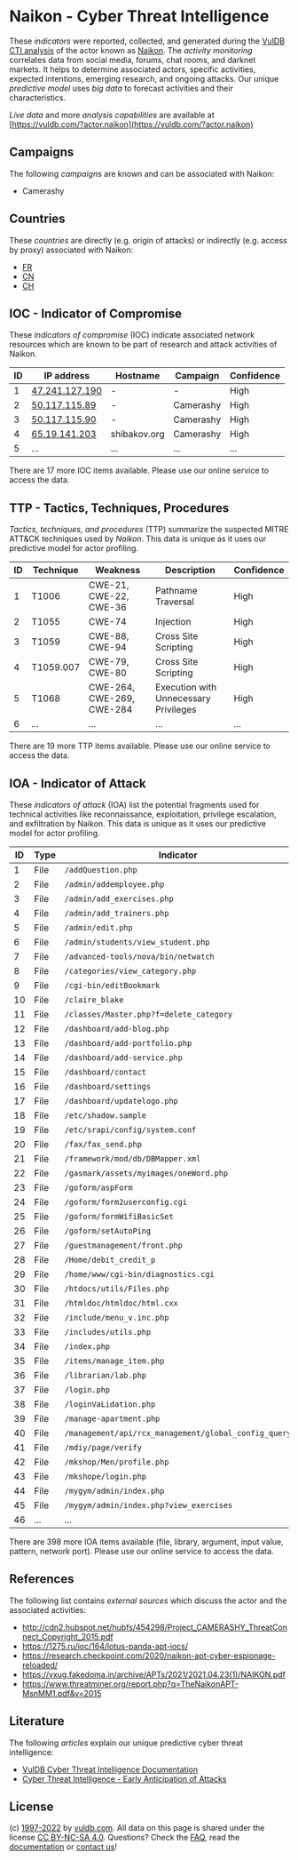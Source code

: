 # Naikon - Cyber Threat Intelligence

These _indicators_ were reported, collected, and generated during the [VulDB CTI analysis](https://vuldb.com/?kb.cti) of the actor known as [Naikon](https://vuldb.com/?actor.naikon). The _activity monitoring_ correlates data from social media, forums, chat rooms, and darknet markets. It helps to determine associated actors, specific activities, expected intentions, emerging research, and ongoing attacks. Our unique _predictive model_ uses _big data_ to forecast activities and their characteristics.

_Live data_ and more _analysis capabilities_ are available at [https://vuldb.com/?actor.naikon](https://vuldb.com/?actor.naikon)

## Campaigns

The following _campaigns_ are known and can be associated with Naikon:

* Camerashy

## Countries

These _countries_ are directly (e.g. origin of attacks) or indirectly (e.g. access by proxy) associated with Naikon:

* [FR](https://vuldb.com/?country.fr)
* [CN](https://vuldb.com/?country.cn)
* [CH](https://vuldb.com/?country.ch)

## IOC - Indicator of Compromise

These _indicators of compromise_ (IOC) indicate associated network resources which are known to be part of research and attack activities of Naikon.

ID | IP address | Hostname | Campaign | Confidence
-- | ---------- | -------- | -------- | ----------
1 | [47.241.127.190](https://vuldb.com/?ip.47.241.127.190) | - | - | High
2 | [50.117.115.89](https://vuldb.com/?ip.50.117.115.89) | - | Camerashy | High
3 | [50.117.115.90](https://vuldb.com/?ip.50.117.115.90) | - | Camerashy | High
4 | [65.19.141.203](https://vuldb.com/?ip.65.19.141.203) | shibakov.org | Camerashy | High
5 | ... | ... | ... | ...

There are 17 more IOC items available. Please use our online service to access the data.

## TTP - Tactics, Techniques, Procedures

_Tactics, techniques, and procedures_ (TTP) summarize the suspected MITRE ATT&CK techniques used by _Naikon_. This data is unique as it uses our predictive model for actor profiling.

ID | Technique | Weakness | Description | Confidence
-- | --------- | -------- | ----------- | ----------
1 | T1006 | CWE-21, CWE-22, CWE-36 | Pathname Traversal | High
2 | T1055 | CWE-74 | Injection | High
3 | T1059 | CWE-88, CWE-94 | Cross Site Scripting | High
4 | T1059.007 | CWE-79, CWE-80 | Cross Site Scripting | High
5 | T1068 | CWE-264, CWE-269, CWE-284 | Execution with Unnecessary Privileges | High
6 | ... | ... | ... | ...

There are 19 more TTP items available. Please use our online service to access the data.

## IOA - Indicator of Attack

These _indicators of attack_ (IOA) list the potential fragments used for technical activities like reconnaissance, exploitation, privilege escalation, and exfiltration by Naikon. This data is unique as it uses our predictive model for actor profiling.

ID | Type | Indicator | Confidence
-- | ---- | --------- | ----------
1 | File | `/addQuestion.php` | High
2 | File | `/admin/addemployee.php` | High
3 | File | `/admin/add_exercises.php` | High
4 | File | `/admin/add_trainers.php` | High
5 | File | `/admin/edit.php` | High
6 | File | `/admin/students/view_student.php` | High
7 | File | `/advanced-tools/nova/bin/netwatch` | High
8 | File | `/categories/view_category.php` | High
9 | File | `/cgi-bin/editBookmark` | High
10 | File | `/claire_blake` | High
11 | File | `/classes/Master.php?f=delete_category` | High
12 | File | `/dashboard/add-blog.php` | High
13 | File | `/dashboard/add-portfolio.php` | High
14 | File | `/dashboard/add-service.php` | High
15 | File | `/dashboard/contact` | High
16 | File | `/dashboard/settings` | High
17 | File | `/dashboard/updatelogo.php` | High
18 | File | `/etc/shadow.sample` | High
19 | File | `/etc/srapi/config/system.conf` | High
20 | File | `/fax/fax_send.php` | High
21 | File | `/framework/mod/db/DBMapper.xml` | High
22 | File | `/gasmark/assets/myimages/oneWord.php` | High
23 | File | `/goform/aspForm` | High
24 | File | `/goform/form2userconfig.cgi` | High
25 | File | `/goform/formWifiBasicSet` | High
26 | File | `/goform/setAutoPing` | High
27 | File | `/guestmanagement/front.php` | High
28 | File | `/Home/debit_credit_p` | High
29 | File | `/home/www/cgi-bin/diagnostics.cgi` | High
30 | File | `/htdocs/utils/Files.php` | High
31 | File | `/htmldoc/htmldoc/html.cxx` | High
32 | File | `/include/menu_v.inc.php` | High
33 | File | `/includes/utils.php` | High
34 | File | `/index.php` | Medium
35 | File | `/items/manage_item.php` | High
36 | File | `/librarian/lab.php` | High
37 | File | `/login.php` | Medium
38 | File | `/loginVaLidation.php` | High
39 | File | `/manage-apartment.php` | High
40 | File | `/management/api/rcx_management/global_config_query` | High
41 | File | `/mdiy/page/verify` | High
42 | File | `/mkshop/Men/profile.php` | High
43 | File | `/mkshope/login.php` | High
44 | File | `/mygym/admin/index.php` | High
45 | File | `/mygym/admin/index.php?view_exercises` | High
46 | ... | ... | ...

There are 398 more IOA items available (file, library, argument, input value, pattern, network port). Please use our online service to access the data.

## References

The following list contains _external sources_ which discuss the actor and the associated activities:

* http://cdn2.hubspot.net/hubfs/454298/Project_CAMERASHY_ThreatConnect_Copyright_2015.pdf
* https://1275.ru/ioc/164/lotus-panda-apt-iocs/
* https://research.checkpoint.com/2020/naikon-apt-cyber-espionage-reloaded/
* https://vxug.fakedoma.in/archive/APTs/2021/2021.04.23(1)/NAIKON.pdf
* https://www.threatminer.org/report.php?q=TheNaikonAPT-MsnMM1.pdf&y=2015

## Literature

The following _articles_ explain our unique predictive cyber threat intelligence:

* [VulDB Cyber Threat Intelligence Documentation](https://vuldb.com/?kb.cti)
* [Cyber Threat Intelligence - Early Anticipation of Attacks](https://www.scip.ch/en/?labs.20201022)

## License

(c) [1997-2022](https://vuldb.com/?kb.changelog) by [vuldb.com](https://vuldb.com/?kb.about). All data on this page is shared under the license [CC BY-NC-SA 4.0](https://creativecommons.org/licenses/by-nc-sa/4.0/). Questions? Check the [FAQ](https://vuldb.com/?kb.faq), read the [documentation](https://vuldb.com/?kb) or [contact us](https://vuldb.com/?contact)!

